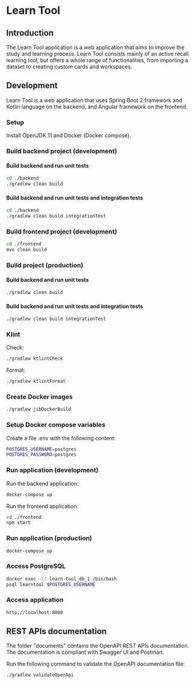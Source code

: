 # Learn Tool

## Introduction
The Learn Tool application is a web application that aims to improve the study and learning process.
Learn Tool consists mainly of an active recall learning tool, but offers a whole range of functionalities, from importing a dataset to creating custom cards and workspaces.

## Development

Learn Tool is a web application that uses Spring Boot 2 framework and Kotlin language on the backend, and Angular framework on the frontend.

### Setup

Install OpenJDK 11 and Docker (Docker compose).

### Build backend project (development)

#### Build backend and run unit tests

```sh
cd ./backend
./gradlew clean build
```

#### Build backend and run unit tests and integration tests

```sh
cd ./backend
./gradlew clean build integrationTest
```

### Build frontend project (development)

```sh
cd ./frontend
mvn clean build
```

### Build project (production)

#### Build backend and run unit tests

```sh
./gradlew clean build
```

#### Build backend and run unit tests and integration tests

```sh
./gradlew clean build integrationTest
```

### Klint

Check:

```sh
./gradlew ktlintCheck
```

Format:

```sh
./gradlew ktlintFormat
```

### Create Docker images

```sh
./gradlew jibDockerBuild
```

### Setup Docker compose variables

Create a file .env with the following content:

```sh
POSTGRES_USERNAME=postgres
POSTGRES_PASSWORD=postgres
```

### Run application (development)

Run the backend application:

```sh
docker-compose up
```

Run the frontend application:

```sh
cd ./frontend
npm start
```

### Run application (production)

```sh
docker-compose up
```

### Access PostgreSQL

```sh
docker exec -it learn-tool_db_1 /bin/bash
psql learntool $POSTGRES_USERNAME
```

### Access application

```sh
http://localhost:8080
```

## REST APIs documentation

The folder "documents" contains the OpenAPI REST APIs documentation.
The documentation is compliant with Swagger UI and Postman.

Run the following command to validate the OpenAPI documentation file:
 
```sh
./gradlew validateOpenApi
```
